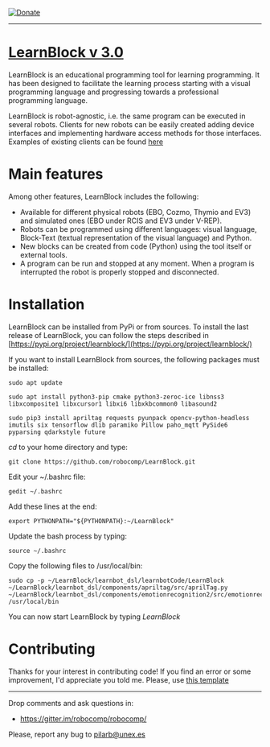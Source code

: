
[![Donate](https://img.shields.io/badge/Donate-PayPal-green.svg)](https://www.paypal.com/cgi-bin/webscr?cmd=_s-xclick&hosted_button_id=N3VAYG9VP8S4L)

---

[LearnBlock v 3.0](http://robocomp.org)
===============================
LearnBlock is an educational programming tool for learning programming. It has been designed to facilitate the learning process starting with a visual programming language and progressing towards a professional programming language.

LearnBlock is robot-agnostic, i.e. the same program can be executed in several robots. Clients for new robots can be easily created adding device interfaces and implementing hardware access methods for those interfaces. Examples of existing clients can be found [here](https://github.com/robocomp/LearnBlock/tree/version-3/learnbot_dsl/Clients)

# Main features

Among other features, LearnBlock includes the following:

* Available for different physical robots (EBO, Cozmo, Thymio and EV3) and simulated ones (EBO under RCIS and EV3 under V-REP).
* Robots can be programmed using different languages: visual language, Block-Text (textual representation of the visual language) and Python.
* New blocks can be created from code (Python) using the tool itself or external tools.
* A program can be run and stopped at any moment. When a program is interrupted the robot is properly stopped and disconnected. 
    

# Installation

LearnBlock can be installed from PyPi or from sources. To install the last release of LearnBlock, you can follow the steps described in [https://pypi.org/project/learnblock/](https://pypi.org/project/learnblock/)

If you want to install LearnBlock from sources, the following packages must be installed:

    sudo apt update

    sudo apt install python3-pip cmake python3-zeroc-ice libnss3 libxcomposite1 libxcursor1 libxi6 libxkbcommon0 libasound2

    sudo pip3 install apriltag requests pyunpack opencv-python-headless imutils six tensorflow dlib paramiko Pillow paho_mqtt PySide6 pyparsing qdarkstyle future

*cd* to your home directory and type:

    git clone https://github.com/robocomp/LearnBlock.git

Edit your ~/.bashrc file:

    gedit ~/.bashrc

Add these lines at the end:

    export PYTHONPATH="${PYTHONPATH}:~/LearnBlock"

Update the bash process by typing:

    source ~/.bashrc

Copy the following files to /usr/local/bin:

    sudo cp -p ~/LearnBlock/learnbot_dsl/learnbotCode/LearnBlock ~/LearnBlock/learnbot_dsl/components/apriltag/src/aprilTag.py ~/LearnBlock/learnbot_dsl/components/emotionrecognition2/src/emotionrecognition2.py /usr/local/bin

You can now start LearnBlock by typing *LearnBlock*

# Contributing
Thanks for your interest in contributing code!
If you find an error or some improvement, I'd appreciate you told me. Please, use [this template](https://github.com/robocomp/LearnBlock/blob/91275d466a7d4269f8451047b3928c9c65d3f363/PULL_REQUEST_TEMPLATE)

---------------------------------------------------------------------
Drop comments and ask questions in:

- https://gitter.im/robocomp/robocomp/

Please, report any bug to pilarb@unex.es



